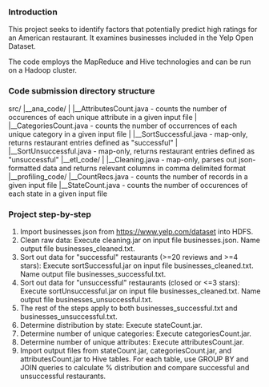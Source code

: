 ### Introduction

This project seeks to identify factors that potentially predict high ratings for an American restaurant. It examines businesses included in the Yelp Open Dataset.

The code employs the MapReduce and Hive technologies and can be run on a Hadoop cluster.

### Code submission directory structure

src/
|__ana_code/
|  |__AttributesCount.java - counts the number of occurences of each unique attribute in a given input file
|  |__CategoriesCount.java - counts the number of occurrences of each unique category in a given input file
|  |__SortSuccessful.java - map-only, returns restaurant entries defined as "successful"
|  |__SortUnsuccessful.java - map-only, returns restaurant entries defined as "unsuccessful"
|__etl_code/
|  |__Cleaning.java - map-only, parses out json-formatted data and returns relevant columns in comma delimited format 
|__profiling_code/
   |__CountRecs.java - counts the number of records in a given input file
   |__StateCount.java - counts the number of occurences of each state in a given input file

### Project step-by-step

1. Import businesses.json from https://www.yelp.com/dataset into HDFS.
1. Clean raw data: Execute cleaning.jar on input file businesses.json. Name output file businesses_cleaned.txt.
2. Sort out data for "successful" restaurants (>=20 reviews and >=4 stars): Execute sortSuccessful.jar on input file businesses_cleaned.txt. Name output file businesses_successful.txt.
3. Sort out data for "unsuccessful" restaurants (closed or <=3 stars): Execute sortUnsuccessful.jar on input file businesses_cleaned.txt. Name output file businesses_unsuccessful.txt.
4. The rest of the steps apply to both businesses_successful.txt and businesses_unsuccessful.txt.
5. Determine distribution by state: Execute stateCount.jar.
6. Determine number of unique categories: Execute categoriesCount.jar.
7. Determine number of unique attributes: Execute attributesCount.jar.
8. Import output files from stateCount.jar, categoriesCount.jar, and attributesCount.jar to Hive tables. For each table, use GROUP BY and JOIN queries to calculate % distribution and compare successful and unsuccessful restaurants.
